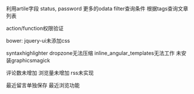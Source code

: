利用artile字段 status, password
更多的odata filter查询条件
根据tags查询文章列表

action/function权限验证

bower: jquery-ui未添加css



syntaxhighlighter dropzone无法压缩
inline_angular_templates无法工作
未安装graphicsmagick

评论数未增加
浏览量未增加
rss未实现

最近留言单独保存
最近浏览功能